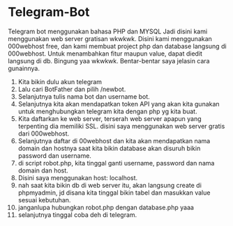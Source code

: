 # Telegram-Bot
Telegram bot menggunakan bahasa PHP dan MYSQL
Jadi disini kami menggunakan web server gratisan wkwkwk. Disini kami menggunakan 000webhost free, dan kami membuat project php dan database langsung di 000webhost. 
Untuk menambahkan fitur maupun value, dapat diedit langsung di db.
Bingung yaa wkwkwk. Bentar-bentar saya jelasin cara gunainnya.
1. Kita bikin dulu akun telegram
2. Lalu cari BotFather dan pilih /newbot.
3. Selanjutnya tulis nama bot dan username bot.
4. Selanjutnya kita akan mendapatkan token API yang akan kita gunakan untuk menghubungkan telegram kita dengan php yg  kita buat.
5. Kita daftarkan ke web server, terserah web server apapun yang terpenting dia memiliki SSL. disini saya menggunakan web server gratis dari 000webhost.
6. Selanjutnya daftar di 00webhost dan kita akan mendapatkan nama domain dan hostnya saat kita bikin database akan disuruh bikin password dan username.
7. di script robot.php, kita tinggal ganti username, password dan nama domain dan host.
8. Disini saya menggunakan host: localhost.
9. nah saat kita bikin db di web server itu, akan langsung create di phpmyadmin, jd disana kita tinggal bikin tabel dan masukkan value sesuai kebutuhan.
10. janganlupa hubungkan robot.php dengan database.php yaaa
11. selanjutnya tinggal coba deh di telegram. 

